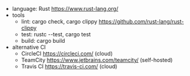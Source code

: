 - language: Rust https://www.rust-lang.org/
- tools
  - lint: cargo check, cargo clippy https://github.com/rust-lang/rust-clippy
  - test: rustc --test,  cargo test
  - build: cargo build
- alternative CI
  - CircleCI https://circleci.com/ (cloud)
  - TeamCity https://www.jetbrains.com/teamcity/ (self-hosted)
  - Travis CI https://travis-ci.com/ (cloud)